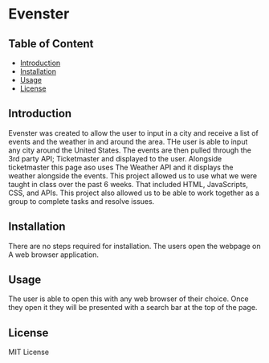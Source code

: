 # Evenster

## Table of Content 
- [Introduction](#Introduction)
- [Installation](#Installation)
- [Usage](#usage)
- [License](#license)

## Introduction
Evenster was created to allow the user to input in a city and receive a list of events and the weather in and around the area. THe user is able to input any city around the United States. The events are then pulled through the 3rd party API; Ticketmaster and displayed to the user. Alongside ticketmaster this page aso uses The Weather API and it displays the weather alongside the events. This project allowed us to use what we were taught in class over the past 6 weeks. That included HTML, JavaScripts, CSS, and APIs. This project also allowed us to be able to work together as a group to complete tasks and resolve issues. 

## Installation

There are no steps required for installation. The users open the webpage on A web browser application.

## Usage
 The user is able to open this with any web browser of their choice. Once they open it they will be presented with a search bar at the top of the page.

## License 

MIT License



